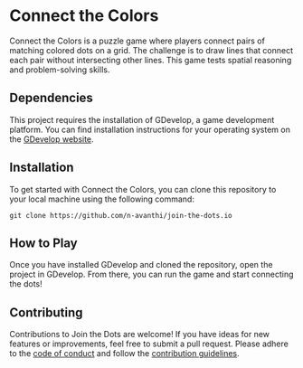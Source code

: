 # Connect the Colors

Connect the Colors is a puzzle game where players connect pairs of matching colored dots on a grid. The challenge is to draw lines that connect each pair without intersecting other lines. This game tests spatial reasoning and problem-solving skills.

## Dependencies

This project requires the installation of GDevelop, a game development platform. You can find installation instructions for your operating system on the [GDevelop website](https://gdevelop-app.com/).

## Installation

To get started with Connect the Colors, you can clone this repository to your local machine using the following command:

```
git clone https://github.com/n-avanthi/join-the-dots.io
```

## How to Play

Once you have installed GDevelop and cloned the repository, open the project in GDevelop. From there, you can run the game and start connecting the dots!

## Contributing

Contributions to Join the Dots are welcome! If you have ideas for new features or improvements, feel free to submit a pull request. Please adhere to the [code of conduct](CODE_OF_CONDUCT.md) and follow the [contribution guidelines](CONTRIBUTING.md).

